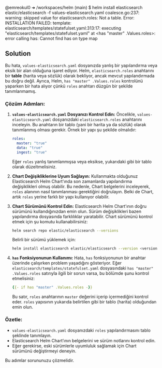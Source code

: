@emreokul0 ➜ /workspaces/helm (main) $ helm install elasticsearch elastic/elasticsearch -f values-elasticsearch.yaml
coalesce.go:237: warning: skipped value for elasticsearch.roles: Not a table.
Error: INSTALLATION FAILED: template: elasticsearch/templates/statefulset.yaml:313:17: executing "elasticsearch/templates/statefulset.yaml" at <has "master" .Values.roles>: error calling has: Cannot find has on type map

## Solution

Bu hata, `values-elasticsearch.yaml` dosyanızda yanlış bir yapılandırma veya eksik bir alan olduğuna işaret ediyor. Helm, `elasticsearch.roles` anahtarını bir **table** (harita veya sözlük) olarak bekliyor, ancak mevcut yapılandırmada bu doğru değil. Ayrıca, Helm, `has "master" .Values.roles` kontrolünü yaparken bir hata alıyor çünkü `roles` anahtarı düzgün bir şekilde tanımlanmamış.

### Çözüm Adımları:

1. **`values-elasticsearch.yaml` Dosyanızı Kontrol Edin:**
   Öncelikle, `values-elasticsearch.yaml` dosyanızdaki `elasticsearch.roles` anahtarını inceleyin. Bu anahtarın bir tablo (yani bir harita ya da sözlük) olarak tanımlanmış olması gerekir. Örnek bir yapı şu şekilde olmalıdır:

   ```yaml
   roles:
     master: "true"
     data: "true"
     ingest: "true"
   ```

   Eğer `roles` yanlış tanımlanmışsa veya eksikse, yukarıdaki gibi bir tablo olarak düzeltmelisiniz.

2. **Chart Değişikliklerine Uyum Sağlayın:**
   Kullanmakta olduğunuz Elasticsearch Helm Chart'ında son zamanlarda yapılandırma değişiklikleri olmuş olabilir. Bu nedenle, Chart belgelerini inceleyerek, `roles` alanının nasıl tanımlanması gerektiğini doğrulayın. Belki de Chart, artık `roles` yerine farklı bir yapı kullanıyor olabilir.

3. **Chart Sürümünü Kontrol Edin:**
   Elasticsearch Helm Chart’ının doğru sürümünü kullandığınızdan emin olun. Sürüm değişiklikleri bazen yapılandırma dosyasında farklılıklar yaratabilir. Chart sürümünü kontrol etmek için şu komutu kullanabilirsiniz:

   ```bash
   helm search repo elastic/elasticsearch --versions
   ```

   Belirli bir sürümü yüklemek için:
   ```bash
   helm install elasticsearch elastic/elasticsearch --version <version-number> -f values-elasticsearch.yaml
   ```

4. **`has` Fonksiyonunun Kullanımı:**
   Hata, `has` fonksiyonunun bir anahtar üzerinde çalışırken problem yaşadığını gösteriyor. Eğer `elasticsearch/templates/statefulset.yaml` dosyasındaki `has "master" .Values.roles` satırıyla ilgili bir sorun varsa, bu bölümde şunu kontrol etmelisiniz:
   ```yaml
   {{- if has "master" .Values.roles -}}
   ```

   Bu satır, `roles` anahtarının `master` değerini içerip içermediğini kontrol eder. `roles` yapısının yukarıda belirtilen gibi bir tablo (harita) olduğundan emin olun.

### Özetle:
- `values-elasticsearch.yaml` dosyanızdaki `roles` yapılandırmasını tablo şeklinde tanımlayın.
- Elasticsearch Helm Chart’ının belgelerini ve sürüm notlarını kontrol edin.
- Eğer gerekirse, eski sürümlerle uyumluluk sağlamak için Chart sürümünü değiştirmeyi deneyin.

Bu adımlar sorununuzu çözmelidir.